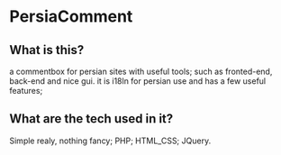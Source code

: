 # PersiaComment

## What is this?
a commentbox for persian sites with useful tools; such as fronted-end, back-end and nice gui. it is i18ln for persian use and has a few useful features;
## What are the tech used in it?
Simple realy, nothing fancy; PHP; HTML_CSS; JQuery.
